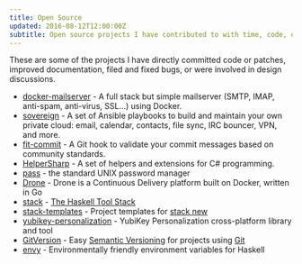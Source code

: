 ```yaml
---
title: Open Source
updated: 2016-08-12T12:00:00Z
subtitle: Open source projects I have contributed to with time, code, or documentation
---
```

These are some of the projects I have directly committed code or patches, improved documentation, filed and fixed bugs, or were involved in design discussions.

* [docker-mailserver](https://github.com/tomav/docker-mailserver) - A full stack but simple mailserver (SMTP, IMAP, anti-spam, anti-virus, SSL...) using Docker.
* [sovereign](https://github.com/sovereign/sovereign) - A set of Ansible playbooks to build and maintain your own private cloud: email, calendar, contacts, file sync, IRC bouncer, VPN, and more.
* [fit-commit](https://github.com/m1foley/fit-commit) - A Git hook to validate your commit messages based on community standards.
* [HelperSharp](https://github.com/giacomelli/HelperSharp) - A set of helpers and extensions for C# programming.
* [pass](https://www.passwordstore.org/) - the standard UNIX password manager
* [Drone](https://github.com/drone) - Drone is a Continuous Delivery platform built on Docker, written in Go
* [stack](https://github.com/commercialhaskell) - [The Haskell Tool Stack](http://haskellstack.org)
* [stack-templates](https://github.com/commercialhaskell/stack-templates) - Project templates for [stack new](http://haskellstack.org)
* [yubikey-personalization](https://github.com/Yubico/yubikey-personalization) - YubiKey Personalization cross-platform library and tool
* [GitVersion](https://github.com/GitTools/GitVersion) - Easy [Semantic Versioning](http://semver.org) for projects using [Git](http://gitversion.readthedocs.org/en/latest/)
* [envy](https://github.com/dmjio/envy) - Environmentally friendly environment variables for Haskell
